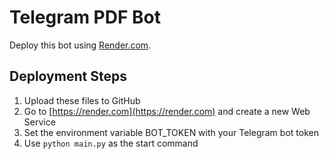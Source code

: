 # Telegram PDF Bot

Deploy this bot using [Render.com](https://render.com).

## Deployment Steps

1. Upload these files to GitHub
2. Go to [https://render.com](https://render.com) and create a new Web Service
3. Set the environment variable BOT_TOKEN with your Telegram bot token
4. Use `python main.py` as the start command
